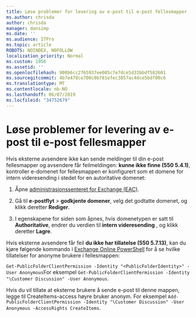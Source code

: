 ```yaml
---
title: Løse problemer for levering av e-post til e-post fellesmapper
ms.author: chrisda
author: chrisda
manager: dansimp
ms.date: ''
ms.audience: ITPro
ms.topic: article
ROBOTS: NOINDEX, NOFOLLOW
localization_priority: Normal
ms.custom: 1956
ms.assetid: ''
ms.openlocfilehash: 900b6cc2765937ee005c7e7dce5d33bbdf582601
ms.sourcegitcommit: 4b7e478ce700c0b781efec3857ac4dce5bdf00c6
ms.translationtype: MT
ms.contentlocale: nb-NO
ms.lasthandoff: 06/07/2019
ms.locfileid: "34752679"
---
```

# <a name="fix-email-delivery-issues-to-mail-enabled-public-folders"></a>Løse problemer for levering av e-post til e-post fellesmapper

Hvis eksterne avsendere ikke kan sende meldinger til din e-post fellesmapper og avsendere får feilmeldingen: **kunne ikke finne (550 5.4.1)**, kontroller e-domenet for fellesmappen er konfigurert som et domene for intern videresending i stedet for en autoritative domenet:

1. Åpne [administrasjonssenteret for Exchange (EAC)](https://docs.microsoft.com/Exchange/exchange-admin-center).

2. Gå til **e-postflyt** \> **godkjente domener**, velg det godtatte domenet, og klikk deretter **Rediger**.

3. I egenskapene for siden som åpnes, hvis domenetypen er satt til **Authoritative**, endrer du verdien til **intern videresending** , og klikk deretter **Lagre**.

Hvis eksterne avsendere får feil **du ikke har tillatelse (550 5.7.13)**, kan du kjøre følgende kommando i [Exchange Online PowerShell](https://docs.microsoft.com/powershell/exchange/exchange-online/connect-to-exchange-online-powershell/connect-to-exchange-online-powershell) for å se hvilke tillatelser for anonyme brukere i fellesmappen:

`Get-PublicFolderClientPermission -Identity "<PublicFolderIdentity>" -User Anonymous`For eksempel `Get-PublicFolderClientPermission -Identity "\Customer Discussion" -User Anonymous`.

Hvis du vil tillate at eksterne brukere å sende e-post til denne mappen, legge til CreateItems-access høyre bruker anonym. For eksempel `Add-PublicFolderClientPermission -Identity "\Customer Discussion" -User Anonymous -AccessRights CreateItems`.
